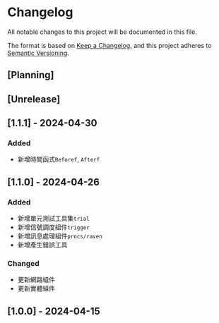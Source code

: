 # Changelog
All notable changes to this project will be documented in this file.

The format is based on [Keep a Changelog](https://keepachangelog.com/en/1.0.0/),
and this project adheres to [Semantic Versioning](https://semver.org/spec/v2.0.0.html).

## [Planning]

## [Unrelease]

## [1.1.1] - 2024-04-30
### Added
- 新增時間函式`Beforef`, `Afterf`

## [1.1.0] - 2024-04-26
### Added
- 新增單元測試工具集`trial`
- 新增信號調度組件`trigger`
- 新增訊息處理組件`procs/raven`
- 新增產生錯誤工具

### Changed
- 更新網路組件
- 更新實體組件

## [1.0.0] - 2024-04-15